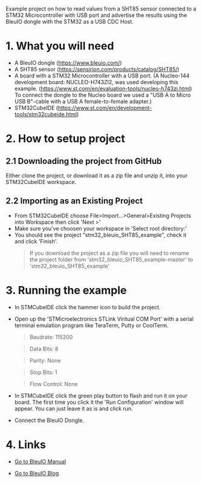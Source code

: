 Example project on how to read values from a SHT85 sensor connected to a STM32 Microcontroller with USB port and advertise the results using the BleuIO dongle with the STM32 as a USB CDC Host.

# 1. What you will need

- A BleuIO dongle (https://www.bleuio.com/)
- A SHT85 sensor (https://sensirion.com/products/catalog/SHT85/)
- A board with a STM32 Microcontroller with a USB port. (A Nucleo-144 development board: NUCLEO-H743ZI2, was used developing this example. (https://www.st.com/en/evaluation-tools/nucleo-h743zi.html)<br>
  To connect the dongle to the Nucleo board we used a "USB A to Micro USB B"-cable with a USB A female-to-female adapter.)
- STM32CubeIDE (https://www.st.com/en/development-tools/stm32cubeide.html)

# 2. How to setup project

## 2.1 Downloading the project from GitHub

Either clone the project, or download it as a zip file and unzip it, into your STM32CubeIDE workspace.

## 2.2 Importing as an Existing Project

- From STM32CubeIDE choose File>Import...>General>Existing Projects into Workspace then click 'Next >'
- Make sure you've choosen your workspace in 'Select root directory:'
- You should see the project "stm32_bleuio_SHT85_example", check it and click 'Finish'.
  > If you download the project as a zip file you will need to rename the project folder from 'stm32_bleuio_SHT85_example-master' to 'stm32_bleuio_SHT85_example'

# 3. Running the example

- In STMCubeIDE click the hammer icon to build the project.
- Open up the 'STMicroelectronics STLink Viritual COM Port' with a serial terminal emulation program like TeraTerm, Putty or CoolTerm.

  > Baudrate: 115200

  > Data Bits: 8

  > Parity: None

  > Stop Bits: 1

  > Flow Control: None

- In STMCubeIDE click the green play button to flash and run it on your board. The first time you click it the 'Run Configuration' window will appear. You can just leave it as is and click run.

- Connect the BleuIO Dongle.

# 4. Links

- [Go to BleuIO Manual][1]
- [Go to BleuIO Blog][2]

  [1]: https://www.bleuio.com/getting_started/docs/intro/
  [2]: https://www.bleuio.com/blog/
